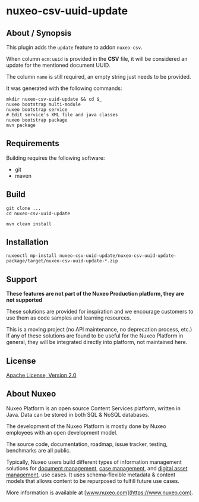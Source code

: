 # nuxeo-csv-uuid-update

## About / Synopsis

This plugin adds the `update` feature to addon `nuxeo-csv`.

When column `ecm:uuid` is provided in the **CSV** file, it will be considered an update for the mentioned document UUID.

The column `name` is still required, an empty string just needs to be provided.

It was generated with the following commands:
```
mkdir nuxeo-csv-uuid-update && cd $_
nuxeo bootstrap multi-module
nuxeo bootstrap service
# Edit service's XML file and java classes
nuxeo bootstrap package
mvn package
```

## Requirements

Building requires the following software:

* git
* maven

## Build

```
git clone ...
cd nuxeo-csv-uuid-update

mvn clean install
```

## Installation

```
nuxeoctl mp-install nuxeo-csv-uuid-update/nuxeo-csv-uuid-update-package/target/nuxeo-csv-uuid-update-*.zip
```

## Support

**These features are not part of the Nuxeo Production platform, they are not supported**

These solutions are provided for inspiration and we encourage customers to use them as code samples and learning resources.

This is a moving project (no API maintenance, no deprecation process, etc.) If any of these solutions are found to be useful for the Nuxeo Platform in general, they will be integrated directly into platform, not maintained here.


## License

[Apache License, Version 2.0](http://www.apache.org/licenses/LICENSE-2.0.html)

## About Nuxeo

Nuxeo Platform is an open source Content Services platform, written in Java. Data can be stored in both SQL & NoSQL databases.

The development of the Nuxeo Platform is mostly done by Nuxeo employees with an open development model.

The source code, documentation, roadmap, issue tracker, testing, benchmarks are all public.

Typically, Nuxeo users build different types of information management solutions for [document management](https://www.nuxeo.com/solutions/document-management/), [case management](https://www.nuxeo.com/solutions/case-management/), and [digital asset management](https://www.nuxeo.com/solutions/dam-digital-asset-management/), use cases. It uses schema-flexible metadata & content models that allows content to be repurposed to fulfill future use cases.

More information is available at [www.nuxeo.com](https://www.nuxeo.com).


